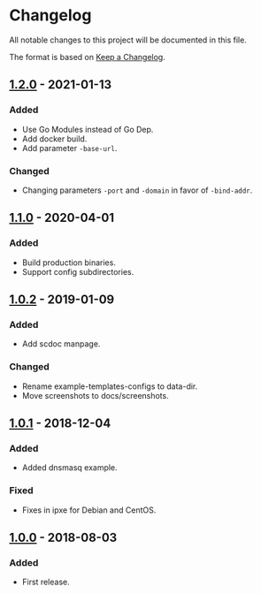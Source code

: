 # Changelog
All notable changes to this project will be documented in this file.

The format is based on [Keep a Changelog](https://keepachangelog.com/en/1.0.0/).

## [1.2.0] - 2021-01-13
### Added
- Use Go Modules instead of Go Dep.
- Add docker build.
- Add parameter `-base-url`.

### Changed
- Changing parameters `-port` and `-domain` in favor of `-bind-addr`.

## [1.1.0] - 2020-04-01
### Added
- Build production binaries.
- Support config subdirectories.

## [1.0.2] - 2019-01-09
### Added
- Add scdoc manpage.

### Changed
- Rename example-templates-configs to data-dir.
- Move screenshots to docs/screenshots.

## [1.0.1] - 2018-12-04
### Added
- Added dnsmasq example.

### Fixed
- Fixes in ipxe for Debian and CentOS.

## [1.0.0] - 2018-08-03
### Added
- First release.

[1.2.0]: https://github.com/thousandeyes/shoelaces/compare/v1.1.0...v1.2.0
[1.1.0]: https://github.com/thousandeyes/shoelaces/compare/v1.0.2...v1.1.0
[1.0.2]: https://github.com/thousandeyes/shoelaces/compare/v1.0.1...v1.0.2
[1.0.1]: https://github.com/thousandeyes/shoelaces/compare/v1.0.0...v1.0.1
[1.0.0]: https://github.com/thousandeyes/shoelaces/tree/v1.0.0
